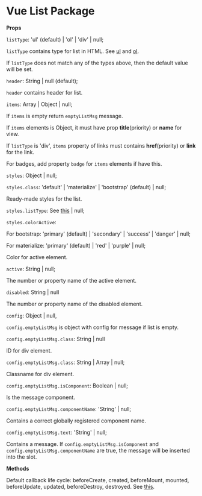 # Vue List Package

**Props**

`listType`: 'ul' (default) | 'ol' | 'div' | null;

`listType` contains type for list in HTML.
See [ul](https://developer.mozilla.org/en-US/docs/Web/HTML/Element/ul) and 
[ol](ttps://developer.mozilla.org/en-US/docs/Web/HTML/Element/ol).

If `listType` does not match any of the types above, then the default value will be set.

`header`: String | null (default);

`header` contains header for list.

`items`: Array | Object | null;

If `items` is empty return `emptyListMsg` message.

If `items` elements is Object, it must have prop **title**(priority) or **name** for view.

If `listType` is 'div', `items` property of links must contains **href**(priority) or **link** for the link.

For badges, add property `badge` for `items` elements if have this.

`styles`: Object | null;

`styles.class`: 'default' | 'materialize' | 'bootstrap' (default) | null;
   
Ready-made styles for the list.
   
`styles.listType`: See [this](https://developer.mozilla.org/en-US/docs/Web/CSS/list-style-type) | null;
   
`styles.colorActive`: 

For bootstrap: 'primary' (default) | 'secondary' | 'success' | 'danger' | null;

For materialize: 'primary' (default) | 'red' | 'purple' | null;
   
Color for active element.

`active`: String | null;

The number or property name of the active element.
   
`disabled`: String | null

The number or property name of the disabled element.

`config`: Object | null,

`config.emptyListMsg` is object with config for message if list is empty.

`config.emptyListMsg.class`: String | null

ID for div element.

`config.emptyListMsg.class`: String | Array | null;

Classname for div element.

`config.emptyListMsg.isComponent`: Boolean | null;

Is the message component.

`config.emptyListMsg.componentName`: 'String' | null;

Contains a correct globally registered component name.

`config.emptyListMsg.text`: 'String' | null;

Contains a message. If `config.emptyListMsg.isComponent` and` config.emptyListMsg.componentName` are true, the message will be inserted into the slot. 

**Methods**

Default callback life cycle: beforeCreate, created, beforeMount, mounted, beforeUpdate, updated, beforeDestroy, destroyed. See [this](https://vuejs.org/v2/guide/instance.html).